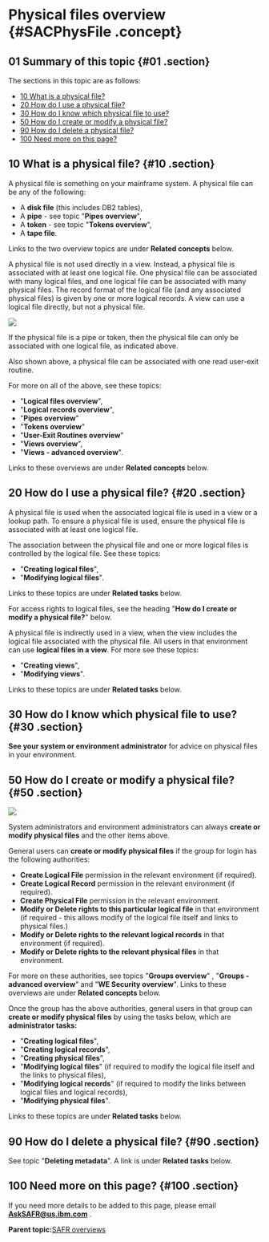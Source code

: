 # Physical files overview {#SACPhysFile .concept}

## 01 Summary of this topic {#01 .section}

The sections in this topic are as follows:

-   [10 What is a physical file?](SACPhysFile.md#10)
-   [20 How do I use a physical file?](SACPhysFile.md#20)
-   [30 How do I know which physical file to use?](SACPhysFile.md#30)
-   [50 How do I create or modify a physical file?](SACPhysFile.md#50)
-   [90 How do I delete a physical file?](SACPhysFile.md#90)
-   [100 Need more on this page?](SACPhysFile.md#100)

## 10 What is a physical file? {#10 .section}

A physical file is something on your mainframe system. A physical file can be any of the following:

-   A **disk file** \(this includes DB2 tables\),
-   A **pipe** - see topic "**Pipes overview**",
-   A **token** - see topic "**Tokens overview**",
-   A **tape file**.

Links to the two overview topics are under **Related concepts** below.

A physical file is not used directly in a view. Instead, a physical file is associated with at least one logical file. One physical file can be associated with many logical files, and one logical file can be associated with many physical files. The record format of the logical file \(and any associated physical files\) is given by one or more logical records. A view can use a logical file directly, but not a physical file.

![](images/PF_Concept_02.gif)

If the physical file is a pipe or token, then the physical file can only be associated with one logical file, as indicated above.

Also shown above, a physical file can be associated with one read user-exit routine.

For more on all of the above, see these topics:

-   "**Logical files overview**",
-   "**Logical records overview**",
-   "**Pipes overview**"
-   "**Tokens overview**"
-   "**User-Exit Routines overview**"
-   "**Views overview**",
-   "**Views - advanced overview**".

Links to these overviews are under **Related concepts** below.

## 20 How do I use a physical file? {#20 .section}

A physical file is used when the associated logical file is used in a view or a lookup path. To ensure a physical file is used, ensure the physical file is associated with at least one logical file.

The association between the physical file and one or more logical files is controlled by the logical file. See these topics:

-   "**Creating logical files**",
-   "**Modifying logical files**".

Links to these topics are under **Related tasks** below.

For access rights to logical files, see the heading "**How do I create or modify a physical file?**" below.

A physical file is indirectly used in a view, when the view includes the logical file associated with the physical file. All users in that environment can use **logical files in a view**. For more see these topics:

-   "**Creating views**",
-   "**Modifying views**".

Links to these topics are under **Related tasks** below.

## 30 How do I know which physical file to use? {#30 .section}

**See your system or environment administrator** for advice on physical files in your environment.

## 50 How do I create or modify a physical file? {#50 .section}

![](images/PF_Create_Modify_02.gif)

System administrators and environment administrators can always **create or modify physical files** and the other items above.

General users can **create or modify physical files** if the group for login has the following authorities:

-   **Create Logical File** permission in the relevant environment \(if required\).
-   **Create Logical Record** permission in the relevant environment \(if required\).
-   **Create Physical File** permission in the relevant environment.
-   **Modify or Delete rights to this particular logical file** in that environment \(if required - this allows modify of the logical file itself and links to physical files.\)
-   **Modify or Delete rights to the relevant logical records** in that environment \(if required\).
-   **Modify or Delete rights to the relevant physical files** in that environment.

For more on these authorities, see topics "**Groups overview**" , "**Groups - advanced overview**" and "**WE Security overview**". Links to these overviews are under **Related concepts** below.

Once the group has the above authorities, general users in that group can **create or modify physical files** by using the tasks below, which are **administrator tasks:**

-   "**Creating logical files**",
-   "**Creating logical records**",
-   "**Creating physical files**",
-   "**Modifying logical files**" \(if required to modify the logical file itself and the links to physical files\),
-   "**Modifying logical records**" \(if required to modify the links between logical files and logical records\),
-   "**Modifying physical files**".

Links to these topics are under **Related tasks** below.

## 90 How do I delete a physical file? {#90 .section}

See topic "**Deleting metadata**". A link is under **Related tasks** below.

## 100 Need more on this page? {#100 .section}

If you need more details to be added to this page, please email **AskSAFR@us.ibm.com** .

**Parent topic:**[SAFR overviews](../html/AAR450Overviews.md)

